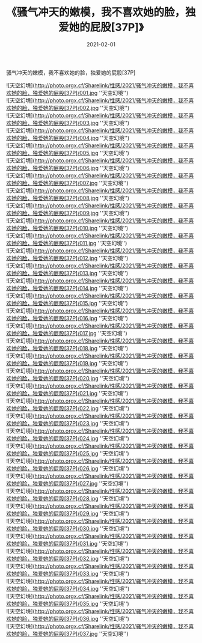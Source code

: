 ﻿---
layout: post
title:  《骚气冲天的嫩模，我不喜欢她的脸，独爱她的屁股[37P]》
date:   2021-02-01
img: http://photo.orgx.cf/Sharelink/性感/2021/骚气冲天的嫩模，我不喜欢她的脸，独爱她的屁股[37P]/000.jpg
categories: [美女, 性感, 泳衣]
---

骚气冲天的嫩模，我不喜欢她的脸，独爱她的屁股[37P]



![天空幻境](http://photo.orgx.cf/Sharelink/性感/2021/骚气冲天的嫩模，我不喜欢她的脸，独爱她的屁股[37P]/001.jpg ''天空幻境'') <br>
![天空幻境](http://photo.orgx.cf/Sharelink/性感/2021/骚气冲天的嫩模，我不喜欢她的脸，独爱她的屁股[37P]/002.jpg ''天空幻境'') <br>
![天空幻境](http://photo.orgx.cf/Sharelink/性感/2021/骚气冲天的嫩模，我不喜欢她的脸，独爱她的屁股[37P]/003.jpg ''天空幻境'') <br>
![天空幻境](http://photo.orgx.cf/Sharelink/性感/2021/骚气冲天的嫩模，我不喜欢她的脸，独爱她的屁股[37P]/004.jpg ''天空幻境'') <br>
![天空幻境](http://photo.orgx.cf/Sharelink/性感/2021/骚气冲天的嫩模，我不喜欢她的脸，独爱她的屁股[37P]/005.jpg ''天空幻境'') <br>
![天空幻境](http://photo.orgx.cf/Sharelink/性感/2021/骚气冲天的嫩模，我不喜欢她的脸，独爱她的屁股[37P]/006.jpg ''天空幻境'') <br>
![天空幻境](http://photo.orgx.cf/Sharelink/性感/2021/骚气冲天的嫩模，我不喜欢她的脸，独爱她的屁股[37P]/007.jpg ''天空幻境'') <br>
![天空幻境](http://photo.orgx.cf/Sharelink/性感/2021/骚气冲天的嫩模，我不喜欢她的脸，独爱她的屁股[37P]/008.jpg ''天空幻境'') <br>
![天空幻境](http://photo.orgx.cf/Sharelink/性感/2021/骚气冲天的嫩模，我不喜欢她的脸，独爱她的屁股[37P]/009.jpg ''天空幻境'') <br>
![天空幻境](http://photo.orgx.cf/Sharelink/性感/2021/骚气冲天的嫩模，我不喜欢她的脸，独爱她的屁股[37P]/010.jpg ''天空幻境'') <br>
![天空幻境](http://photo.orgx.cf/Sharelink/性感/2021/骚气冲天的嫩模，我不喜欢她的脸，独爱她的屁股[37P]/011.jpg ''天空幻境'') <br>
![天空幻境](http://photo.orgx.cf/Sharelink/性感/2021/骚气冲天的嫩模，我不喜欢她的脸，独爱她的屁股[37P]/012.jpg ''天空幻境'') <br>
![天空幻境](http://photo.orgx.cf/Sharelink/性感/2021/骚气冲天的嫩模，我不喜欢她的脸，独爱她的屁股[37P]/013.jpg ''天空幻境'') <br>
![天空幻境](http://photo.orgx.cf/Sharelink/性感/2021/骚气冲天的嫩模，我不喜欢她的脸，独爱她的屁股[37P]/014.jpg ''天空幻境'') <br>
![天空幻境](http://photo.orgx.cf/Sharelink/性感/2021/骚气冲天的嫩模，我不喜欢她的脸，独爱她的屁股[37P]/015.jpg ''天空幻境'') <br>
![天空幻境](http://photo.orgx.cf/Sharelink/性感/2021/骚气冲天的嫩模，我不喜欢她的脸，独爱她的屁股[37P]/016.jpg ''天空幻境'') <br>
![天空幻境](http://photo.orgx.cf/Sharelink/性感/2021/骚气冲天的嫩模，我不喜欢她的脸，独爱她的屁股[37P]/017.jpg ''天空幻境'') <br>
![天空幻境](http://photo.orgx.cf/Sharelink/性感/2021/骚气冲天的嫩模，我不喜欢她的脸，独爱她的屁股[37P]/018.jpg ''天空幻境'') <br>
![天空幻境](http://photo.orgx.cf/Sharelink/性感/2021/骚气冲天的嫩模，我不喜欢她的脸，独爱她的屁股[37P]/019.jpg ''天空幻境'') <br>
![天空幻境](http://photo.orgx.cf/Sharelink/性感/2021/骚气冲天的嫩模，我不喜欢她的脸，独爱她的屁股[37P]/020.jpg ''天空幻境'') <br>
![天空幻境](http://photo.orgx.cf/Sharelink/性感/2021/骚气冲天的嫩模，我不喜欢她的脸，独爱她的屁股[37P]/021.jpg ''天空幻境'') <br>
![天空幻境](http://photo.orgx.cf/Sharelink/性感/2021/骚气冲天的嫩模，我不喜欢她的脸，独爱她的屁股[37P]/022.jpg ''天空幻境'') <br>
![天空幻境](http://photo.orgx.cf/Sharelink/性感/2021/骚气冲天的嫩模，我不喜欢她的脸，独爱她的屁股[37P]/023.jpg ''天空幻境'') <br>
![天空幻境](http://photo.orgx.cf/Sharelink/性感/2021/骚气冲天的嫩模，我不喜欢她的脸，独爱她的屁股[37P]/024.jpg ''天空幻境'') <br>
![天空幻境](http://photo.orgx.cf/Sharelink/性感/2021/骚气冲天的嫩模，我不喜欢她的脸，独爱她的屁股[37P]/025.jpg ''天空幻境'') <br>
![天空幻境](http://photo.orgx.cf/Sharelink/性感/2021/骚气冲天的嫩模，我不喜欢她的脸，独爱她的屁股[37P]/026.jpg ''天空幻境'') <br>
![天空幻境](http://photo.orgx.cf/Sharelink/性感/2021/骚气冲天的嫩模，我不喜欢她的脸，独爱她的屁股[37P]/027.jpg ''天空幻境'') <br>
![天空幻境](http://photo.orgx.cf/Sharelink/性感/2021/骚气冲天的嫩模，我不喜欢她的脸，独爱她的屁股[37P]/028.jpg ''天空幻境'') <br>
![天空幻境](http://photo.orgx.cf/Sharelink/性感/2021/骚气冲天的嫩模，我不喜欢她的脸，独爱她的屁股[37P]/029.jpg ''天空幻境'') <br>
![天空幻境](http://photo.orgx.cf/Sharelink/性感/2021/骚气冲天的嫩模，我不喜欢她的脸，独爱她的屁股[37P]/030.jpg ''天空幻境'') <br>
![天空幻境](http://photo.orgx.cf/Sharelink/性感/2021/骚气冲天的嫩模，我不喜欢她的脸，独爱她的屁股[37P]/031.jpg ''天空幻境'') <br>
![天空幻境](http://photo.orgx.cf/Sharelink/性感/2021/骚气冲天的嫩模，我不喜欢她的脸，独爱她的屁股[37P]/032.jpg ''天空幻境'') <br>
![天空幻境](http://photo.orgx.cf/Sharelink/性感/2021/骚气冲天的嫩模，我不喜欢她的脸，独爱她的屁股[37P]/033.jpg ''天空幻境'') <br>
![天空幻境](http://photo.orgx.cf/Sharelink/性感/2021/骚气冲天的嫩模，我不喜欢她的脸，独爱她的屁股[37P]/034.jpg ''天空幻境'') <br>
![天空幻境](http://photo.orgx.cf/Sharelink/性感/2021/骚气冲天的嫩模，我不喜欢她的脸，独爱她的屁股[37P]/035.jpg ''天空幻境'') <br>
![天空幻境](http://photo.orgx.cf/Sharelink/性感/2021/骚气冲天的嫩模，我不喜欢她的脸，独爱她的屁股[37P]/036.jpg ''天空幻境'') <br>
![天空幻境](http://photo.orgx.cf/Sharelink/性感/2021/骚气冲天的嫩模，我不喜欢她的脸，独爱她的屁股[37P]/037.jpg ''天空幻境'') <br>